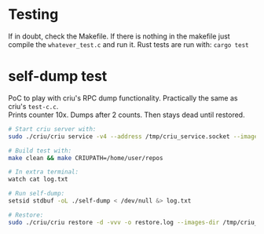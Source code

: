 # Testing

If in doubt, check the Makefile. If there is nothing in the makefile just compile the `whatever_test.c` and run it.
Rust tests are run with: `cargo test`

# self-dump test

PoC to play with criu's RPC dump functionality. Practically the same as criu's `test-c.c`.  
Prints counter 10x. Dumps after 2 counts. Then stays dead until restored.
```sh
# Start criu server with:  
sudo ./criu/criu service -v4 --address /tmp/criu_service.socket --images-dir /tmp/criu_snapshot

# Build test with:
make clean && make CRIUPATH=/home/user/repos

# In extra terminal:  
watch cat log.txt

# Run self-dump:  
setsid stdbuf -oL ./self-dump < /dev/null &> log.txt

# Restore: 
sudo ./criu/criu restore -d -vvv -o restore.log --images-dir /tmp/criu_snapshot && echo OK
```
